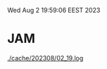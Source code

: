 Wed Aug  2 19:59:06 EEST 2023
# JAM
<a href='./cache/202308/02_19.log'>./cache/202308/02_19.log</a>
